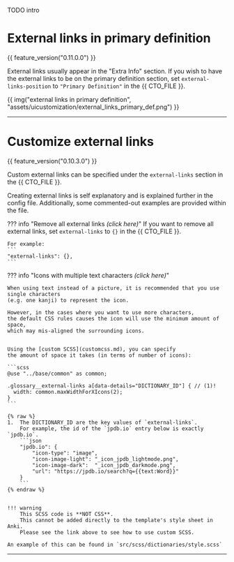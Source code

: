 TODO intro


# External links in primary definition
{{ feature_version("0.11.0.0") }}

External links usually appear in the "Extra Info" section.
If you wish to have the external links to be on the primary definition section,
set `external-links-position` to `"Primary Definition"`
in the {{ CTO_FILE }}.

{{ img("external links in primary definition", "assets/uicustomization/external_links_primary_def.png") }}

---


# Customize external links
{{ feature_version("0.10.3.0") }}

Custom external links can be specified under the `external-links` section
in the {{ CTO_FILE }}.

Creating external links is self explanatory and is explained further in the config file.
Additionally, some commented-out examples are provided within the file.


??? info "Remove all external links *(click here)*"
    If you want to remove all external links, set `external-links` to `{}`
    in the {{ CTO_FILE }}.

    For example:
    ```
    "external-links": {},
    ```

??? info "Icons with multiple text characters *(click here)*"

    When using text instead of a picture, it is recommended that you use single characters
    (e.g. one kanji) to represent the icon.

    However, in the cases where you want to use more characters,
    the default CSS rules causes the icon will use the minimum amount of space,
    which may mis-aligned the surrounding icons.


    Using the [custom SCSS](customcss.md), you can specify
    the amount of space it takes (in terms of number of icons):

    ```scss
    @use "../base/common" as common;

    .glossary__external-links a[data-details="DICTIONARY_ID"] { // (1)!
      width: common.maxWidthForXIcons(2);
    }
    ```

    {% raw %}
    1.  The DICTIONARY_ID are the key values of `external-links`.
        For example, the id of the `jpdb.io` entry below is exactly `jpdb.io`.
        ```json
        "jpdb.io": {
            "icon-type": "image",
            "icon-image-light": "_icon_jpdb_lightmode.png",
            "icon-image-dark":  "_icon_jpdb_darkmode.png",
            "url": "https://jpdb.io/search?q={{text:Word}}"
        }
        ```
    {% endraw %}


    !!! warning
        This SCSS code is **NOT CSS**.
        This cannot be added directly to the template's style sheet in Anki.
        Please see the link above to see how to use custom SCSS.

    An example of this can be found in `src/scss/dictionaries/style.scss`

---

